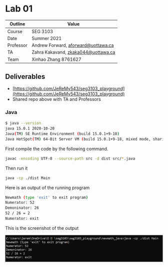 # Lab 01

| Outline | Value |
| --- | --- |
| Course | SEG 3103 |
| Date | Summer 2021 |
| Professor | Andrew Forward, aforward@uottawa.ca |
| TA | Zahra Kakavand, zkaka044@uottawa.ca |
| Team | Xinhao Zhang 8761627 |

## Deliverables

* [https://github.com/JeReMy543/seg3103_playground](https://github.com/JeReMy543/seg3103_playground)
* Shared repo above with TA and Professors

### Java


```bash
$ java --version
java 15.0.1 2020-10-20
Java(TM) SE Runtime Environment (build 15.0.1+9-18)
Java HotSpot(TM) 64-Bit Server VM (build 15.0.1+9-18, mixed mode, sharing)
```

First compile the code by the following command.

```bash
javac -encoding UTF-8 --source-path src -d dist src/*.java
```

Then run it

```bash
java -cp ./dist Main
```

Here is an output of the running program

```bash
Newmath (type 'exit' to exit program)
Numerator: 52
Demoninator: 26
52 / 26 = 2
Numerator: exit
```
This is the screenshot of the output

![Running Java in the console](assets/java.png)
